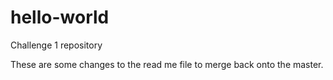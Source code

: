 # hello-world
Challenge 1 repository


These are some changes to the read me file to merge back onto the master. 
